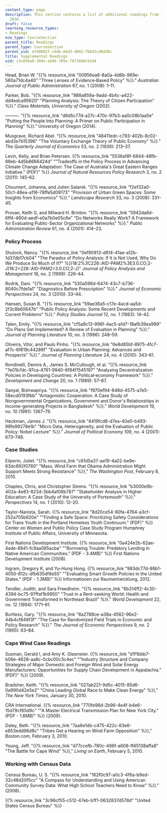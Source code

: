 ```yaml
---
content_type: page
description: This section contains a list of additional readings from 11.003J spring
  2016.
draft: false
learning_resource_types:
- Readings
ocw_type: CourseSection
parent_title: Readings
parent_type: CourseSection
parent_uid: af40002f-c04b-84d3-d892-fb6d2cd0d30c
title: Supplemental Readings
uid: c3c056a0-304e-ab96-705e-f0f16b0cb2d4
---
```

Head, Brian W. "{{% resource_link "00956ea6-8a0a-4d6b-969e-560a71dc4a40" "Three Lenses of Evidence‐Based Policy" %}}." *Australian Journal of Public Administration* 67, no. 1 (2008): 1–11.

Parker, Bob. "{{% resource_link "988a859a-9add-4b4c-a422-dd4edca95620" "Planning Analysis: The Theory of Citizen Participation" %}}." *Class Materials, University of Oregon* (2002).

———. "{{% resource_link "d9d5c77d-a27c-470c-97b3-aa0c08b1aa5e" "Putting the People Into Planning: A Primer on Public Participation in Planning" %}}." University of Oregon (2014).

Musgrave, Richard Abel. "{{% resource_link "48411edc-c793-402b-8c02-abd3e7b15396" "The Voluntary Exchange Theory of Public Economy" %}}." *The Quarterly Journal of Economics* 53, no. 2 (1939): 213–37.

Levin, Kelly, and Brian Petersen. {{% resource_link "5536af8f-6844-48fb-88eb-4d5b8666424d" "\"Tradeoffs in the Policy Process in Advancing Climate Change Adaptation: The Case of Australia's Great Eastern Ranges Initiative.\" (PDF)" %}} *Journal of Natural Resources Policy Research* 3, no. 2 (2011): 145–62.

Choumert, Johanna, and Julien Salanié. "{{% resource_link "f2ef32a0-50c1-48ea-a116-78ffe5d09173" "Provision of Urban Green Spaces: Some Insights from Economics" %}}." *Landscape Research* 33, no. 3 (2008): 331–45.

Provan, Keith G, and Milward H. Brinton. "{{% resource_link "5942da8d-6ff4-460d-aedf-e0a7b0e05c6e" "Do Networks Really Work? A Framework for Evaluating Public-Sector Organizational Networks" %}}." *Public Administration Review* 61, no. 4 (2001): 414–23.

### Policy Process

Shulock, Nancy. "{{% resource_link "0ef90913-d914-41ae-a12b-1d37db17cb04" "The Paradox of Policy Analysis: If It is Not Used, Why Do We Produce So Much of It?" %}}18:2%3C226::AID-PAM2%3E3.0.CO;2-J)18:2\<226::AID-PAM2>3.0.CO;2-J)" *Journal of Policy Analysis and Management* 18, no. 2 (1999): 226–44.

Rodrik, Dani. "{{% resource_link "530a598d-6474-43c7-b736-8040c7fde1a1" "Diagnostics Before Prescription" %}}." *Journal of Economic Perspectives* 24, no. 3 (2010): 33–44.

Hansen, Susan B. "{{% resource_link "59ae36a5-c17e-4acd-aa5d-2f3c8b60647b" "Public Policy Analysis: Some Recent Developments and Current Problems" %}}." *Policy Studies Journal* 12, no. 1 (1983): 14–42.

Talen, Emily. "{{% resource_link "cf5a9c13-996f-4ac5-afd7-18afb39ea999" "Do Plans Get Implemented? A Review of Evaluation in Planning" %}}." *Journal of Planning Literature* 10, no. 3 (1996): 248–59.

Oliveira, Vitor, and Paulo Pinho. "{{% resource_link "6e8d85bf-8975-4fc7-af7c-6f819c44286f" "Evaluation in Urban Planning: Advances and Prospects" %}}." *Journal of Planning Literature* 24, no. 4 (2010): 343–61.

Rondinelli, Dennis A., James S. McCullough, et al. "{{% resource_link "7e01b7dc-97ca-4761-9940-6f84f1545197" "Analysing Decentralization Policies in Developing Countries: A Political‐economy Framework" %}}." *Development and Change* 20, no. 1 (1989): 57–87.

Sanyal, Bishwapriya. "{{% resource_link "f970ef94-848d-4575-a7e5-58ecd0193fbb" "Antagonistic Cooperation: A Case Study of Nongovernmental Organizations, Government and Donor's Relationships in Income-generating Projects in Bangladesh" %}}." *World Development* 19, no. 10 (1991): 1367–79.

Heckman, James J. "{{% resource_link "4419fcd8-d7ea-40e0-b493-99fe99278e1b" "Micro Data, Heterogeneity, and the Evaluation of Public Policy: Nobel Lecture" %}}." *Journal of Political Economy* 109, no. 4 (2001): 673–748.

### Case Studies

Eilperin, Juliet. "{{% resource_link "c61d5a37-ae19-4a02-be9e-63dc692f0760" "Mass. Wind Farm that Obama Administration Might Support Meets Strong Resistance" %}}," *The Washington Post*, February 8, 2010.

Chapleo, Chris, and Christopher Simms. "{{% resource_link "b3000e9b-402a-4e83-823d-3bb4af08b787" "Stakeholder Analysis in Higher Education: A Case Study of the University of Portsmouth" %}}." *Perspectives* 14, no. 1 (2010): 12–20.

Taylor-Nanista, Sarah. {{% resource_link "8d20ce54-80fa-4764-a3cf-252a705b820e" "\"Finding a Safe Space: Prioritizing Safety Considerations for Trans Youth in the Portland Homeless Youth Continuum.\" (PDF)" %}} Center on Women and Public Policy Case Study Program Humphrey Institute of Public Affairs, University of Minnesota.

First Nations Development Institute. {{% resource_link "0a424e2b-62ae-4ade-8841-fc9aa085acba" "\"Borrowing Trouble: Predatory Lending in Native American Communities.\" (PDF - 3.4MB)" %}} First Nations Development Institute (2008).

Ingram, Gregory K, and Yu-Hung Hong. {{% resource_link "983dc77d-86b1-4050-812c-dfb635df8e55" "\"Evaluating Smart Growth Policies in the United States.\" (PDF - 1.3MB)" %}} Informationen zur Raumentwicklung, 2012.

Tendler, Judith, and Sara Freedheim. "{{% resource_link "6b314ff2-4c30-4394-bc75-97ffaf1b9950" "Trust in a Rent-seeking World: Health and Government Transformed in Northeast Brazil" %}}." *World Development* 22, no. 12 (1994): 1771–91.

Burtless, Gary. "{{% resource_link "8a2788ce-a38a-4562-96e2-44b4cf849f3f" "The Case for Randomized Field Trials in Economic and Policy Research" %}}." *The Journal of Economic Perspectives* 9, no. 2 (1995): 63–84.

### Cape Wind Case Readings

Susman, Gerald I, and Amy K. Glasmeier. {{% resource_link "d1f1bbb7-b06e-4628-aa8c-0cbc00c3c4ec" "\"Industry Structure and Company Strategies of Major Domestic and Foreign Wind and Solar Energy Manufacturers: Opportunities for Supply Chain Development in Appalachia.\" (PDF)" %}} (2009).

Bradsher, Keith. "{{% resource_link "027ab221-9d5c-4015-85d6-0a990d42e5e2" "China Leading Global Race to Make Clean Energy" %}}," *The New York Times,* January 30, 2010.

CRA International. {{% resource_link "770fe96d-2b96-4e4f-b4e6-15d79cf65d9c" "\"A Master Electrical Transmission Plan for New York City.\" (PDF - 1.6MB)" %}} (2009).

Daley, Beth. "{{% resource_link "7aa6e1db-c475-422c-83e6-e853edd96d8c" "Tribes Get a Hearing on Wind Farm Opposition" %}}," *Boston.com*, February 3, 2010.

Young, Jeff. "{{% resource_link "d77ccefb-780c-496f-a608-ff45138affa8" "The Battle for Cape Wind" %}}," *Living on Earth*, February 5, 2010.

### Working with Census Data

Census Bureau, U. S. "{{% resource_link "162f0c97-a0c3-4f6a-b9ed-32c48d20f5cc" "A Compass for Understanding and Using American Community Survey Data: What High School Teachers Need to Know" %}}." (2008).

{{% resource_link "3c96cf55-c512-47eb-b1f1-0632837d578d" "United States Census Bureau" %}}